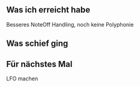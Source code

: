 


## Was ich erreicht habe
Besseres NoteOff Handling, noch keine Polyphonie
## Was schief ging


## Für nächstes Mal
LFO machen